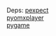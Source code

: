 Deps:
[pexpect](https://pypi.python.org/pypi/pexpect/2.4)  
[pyomxplayer](https://github.com/jbaiter/pyomxplayer)  
[pygame](http://www.pygame.org)  

